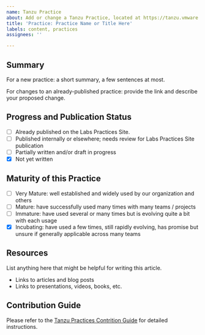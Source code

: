 ```yaml
---
name: Tanzu Practice
about: Add or change a Tanzu Practice, located at https://tanzu.vmware.com/developer/practices/
title: 'Practice: Practice Name or Title Here'
labels: content, practices
assignees: ''

---
```


## Summary
For a new practice: a short summary, a few sentences at most.

For changes to an already-published practice: provide the link and describe your proposed change.

## Progress and Publication Status
- [ ] Already published on the Labs Practices Site.
- [ ] Published internally or elsewhere; needs review for Labs Practices Site publication
- [ ] Partially written and/or draft in progress
- [x] Not yet written

## Maturity of this Practice
- [ ] Very Mature: well established and widely used by our organization and others
- [ ] Mature: have successfully used many times with many teams / projects
- [ ] Immature: have used several or many times but is evolving quite a bit with each usage
- [x] Incubating: have used a few times, still rapidly evolving, has promise but unsure if generally applicable across many teams

## Resources
List anything here that might be helpful for writing this article.

- Links to articles and blog posts
- Links to presentations, videos, books, etc.

## Contribution Guide
Please refer to the [Tanzu Practices Contrition Guide](https://github.com/joemoore/labs-practices-site/wiki/Tanzu-Labs-Practices-Contribution-Guide) for detailed instructions.
